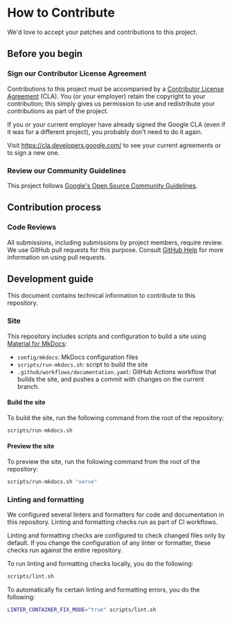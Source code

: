 # How to Contribute

We'd love to accept your patches and contributions to this project.

## Before you begin

### Sign our Contributor License Agreement

Contributions to this project must be accompanied by a
[Contributor License Agreement](https://cla.developers.google.com/about) (CLA).
You (or your employer) retain the copyright to your contribution; this simply
gives us permission to use and redistribute your contributions as part of the
project.

If you or your current employer have already signed the Google CLA (even if it
was for a different project), you probably don't need to do it again.

Visit <https://cla.developers.google.com/> to see your current agreements or to
sign a new one.

### Review our Community Guidelines

This project follows
[Google's Open Source Community Guidelines](https://opensource.google/conduct/).

## Contribution process

### Code Reviews

All submissions, including submissions by project members, require review. We
use GitHub pull requests for this purpose. Consult
[GitHub Help](https://help.github.com/articles/about-pull-requests/) for more
information on using pull requests.

## Development guide

This document contains technical information to contribute to this repository.

### Site

This repository includes scripts and configuration to build a site using
[Material for MkDocs](https://squidfunk.github.io/mkdocs-material/):

- `config/mkdocs`: MkDocs configuration files
- `scripts/run-mkdocs.sh`: script to build the site
- `.github/workflows/documentation.yaml`: GitHub Actions workflow that builds
  the site, and pushes a commit with changes on the current branch.

#### Build the site

To build the site, run the following command from the root of the repository:

```bash
scripts/run-mkdocs.sh
```

#### Preview the site

To preview the site, run the following command from the root of the repository:

```bash
scripts/run-mkdocs.sh "serve"
```

### Linting and formatting

We configured several linters and formatters for code and documentation in this
repository. Linting and formatting checks run as part of CI workflows.

Linting and formatting checks are configured to check changed files only by
default. If you change the configuration of any linter or formatter, these
checks run against the entire repository.

To run linting and formatting checks locally, you do the following:

```sh
scripts/lint.sh
```

To automatically fix certain linting and formatting errors, you do the
following:

```sh
LINTER_CONTAINER_FIX_MODE="true" scripts/lint.sh
```
